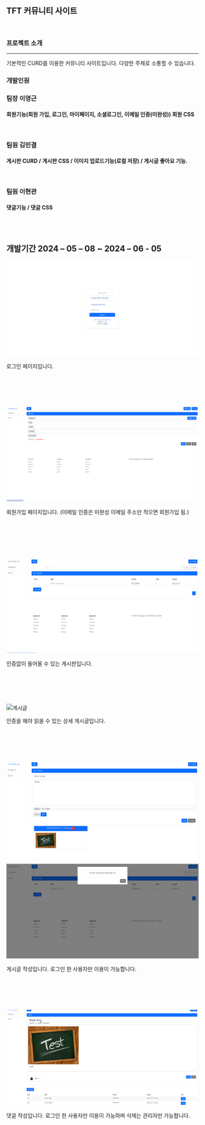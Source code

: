 ## TFT 커뮤니티 사이트

<br>

### 프로젝트 소개
---
기본적인 CURD를 이용한 커뮤니티 사이트입니다.
다양한 주제로 소통할 수 있습니다.


### 개발인원
### 팀장 이영근
#### 회원기능(회원 가입, 로그인, 마이페이지, 소셜로그인, 이메일 인증(미완성)) 회원 CSS

<br>

### 팀원 김민결 
#### 게시판 CURD / 게시판 CSS  /  이미지 업로드기능(로컬 저장) / 게시글 좋아요 기능.

<br>

### 팀원 이현관
#### 댓글기능  / 댓글 CSS


<br>
<br>

## 개발기간 2024 – 05 – 08 ~ 2024 – 06 - 05


![로그인](https://github.com/LeeYoungGeun/TFT/blob/main/login.png)

로그인 페이지입니다.

<br>
<br>
<br>
<br>


![회원가입](https://github.com/LeeYoungGeun/TFT/blob/main/signin.png)

회원가입 페이지입니다. (이메일 인증은 미완성 이메일 주소만 적으면 회원가입 됨.)


<br>
<br>
<br>
<br>
<br>

![게시판](https://github.com/LeeYoungGeun/TFT/blob/main/read.png)

인증없이 들어올 수 있는 게시판입니다.

<br>
<br>
<br>
<br>

![게시글](https://github.com/LeeYoungGeun/TFT/blob/main/read2.png)

인증을 해야 읽을 수 있는 상세 게시글입니다.

<br>
<br>
<br>
<br>

![게시글작성](https://github.com/LeeYoungGeun/TFT/blob/main/create.png)


![댓글작성](https://github.com/LeeYoungGeun/TFT/blob/main/create2.png)


게시글 작성입니다. 로그인 한 사용자만 이용이 가능합니다.



<br>
<br>
<br>
<br>



![댓글작성2](https://github.com/LeeYoungGeun/TFT/blob/main/review.png)

댓글 작성입니다. 로그인 한 사용자만 이용이 가능하며 삭제는 관리자만 가능합니다.


